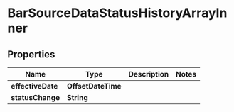 

# BarSourceDataStatusHistoryArrayInner


## Properties

| Name | Type | Description | Notes |
|------------ | ------------- | ------------- | -------------|
|**effectiveDate** | **OffsetDateTime** |  |  |
|**statusChange** | **String** |  |  |



